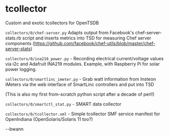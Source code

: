 tcollector
==========

Custom and exotic tcollectors for OpenTSDB

`collectors/0/chef-server.py`
  Adapts output from Facebook's chef-server-stats.rb script and inserts
  metrics into TSD for measuring Chef server components
  (https://github.com/facebook/chef-utils/blob/master/chef-server-stats)

`collectors/0/ina219_power.py` -
  Recording electrical current/voltage values via i2c and Adafruit INA219
  modules. Example, with Raspberry Pi for solar power logging.

`collectors/0/smartlinc_imeter.py` -
  Grab watt information from Insteon iMeters via the web interface of
  SmartLinc controllers and put into TSD

  (This is also my first from-scratch python script after a decade of perl!)

`collectors/0/smartctl_stat.py` -
  SMART data collector

`collectors/0/tcollector.xml` -
  Simple tcollector SMF service manifest for OpenIndiana
  (OpenSolaris/Solaris 11 too?)


--bwann
